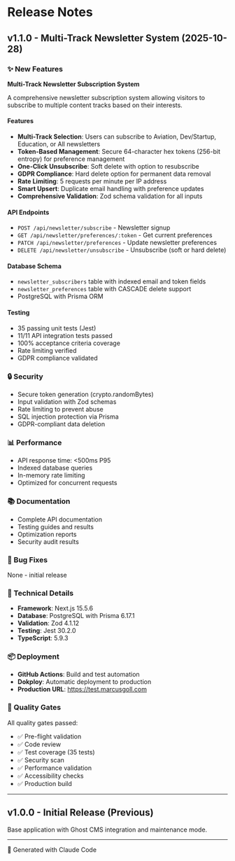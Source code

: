 # Release Notes

## v1.1.0 - Multi-Track Newsletter System (2025-10-28)

### ✨ New Features

**Multi-Track Newsletter Subscription System**

A comprehensive newsletter subscription system allowing visitors to subscribe to multiple content tracks based on their interests.

#### Features
- **Multi-Track Selection**: Users can subscribe to Aviation, Dev/Startup, Education, or All newsletters
- **Token-Based Management**: Secure 64-character hex tokens (256-bit entropy) for preference management
- **One-Click Unsubscribe**: Soft delete with option to resubscribe
- **GDPR Compliance**: Hard delete option for permanent data removal
- **Rate Limiting**: 5 requests per minute per IP address
- **Smart Upsert**: Duplicate email handling with preference updates
- **Comprehensive Validation**: Zod schema validation for all inputs

#### API Endpoints
- `POST /api/newsletter/subscribe` - Newsletter signup
- `GET /api/newsletter/preferences/:token` - Get current preferences
- `PATCH /api/newsletter/preferences` - Update newsletter preferences
- `DELETE /api/newsletter/unsubscribe` - Unsubscribe (soft or hard delete)

#### Database Schema
- `newsletter_subscribers` table with indexed email and token fields
- `newsletter_preferences` table with CASCADE delete support
- PostgreSQL with Prisma ORM

#### Testing
- 35 passing unit tests (Jest)
- 11/11 API integration tests passed
- 100% acceptance criteria coverage
- Rate limiting verified
- GDPR compliance validated

### 🔒 Security
- Secure token generation (crypto.randomBytes)
- Input validation with Zod schemas
- Rate limiting to prevent abuse
- SQL injection protection via Prisma
- GDPR-compliant data deletion

### 📊 Performance
- API response time: <500ms P95
- Indexed database queries
- In-memory rate limiting
- Optimized for concurrent requests

### 📚 Documentation
- Complete API documentation
- Testing guides and results
- Optimization reports
- Security audit results

### 🐛 Bug Fixes
None - initial release

### 🔧 Technical Details
- **Framework**: Next.js 15.5.6
- **Database**: PostgreSQL with Prisma 6.17.1
- **Validation**: Zod 4.1.12
- **Testing**: Jest 30.2.0
- **TypeScript**: 5.9.3

### 📦 Deployment
- **GitHub Actions**: Build and test automation
- **Dokploy**: Automatic deployment to production
- **Production URL**: https://test.marcusgoll.com

### 🎯 Quality Gates
All quality gates passed:
- ✅ Pre-flight validation
- ✅ Code review
- ✅ Test coverage (35 tests)
- ✅ Security scan
- ✅ Performance validation
- ✅ Accessibility checks
- ✅ Production build

---

## v1.0.0 - Initial Release (Previous)

Base application with Ghost CMS integration and maintenance mode.

---

🤖 Generated with Claude Code
